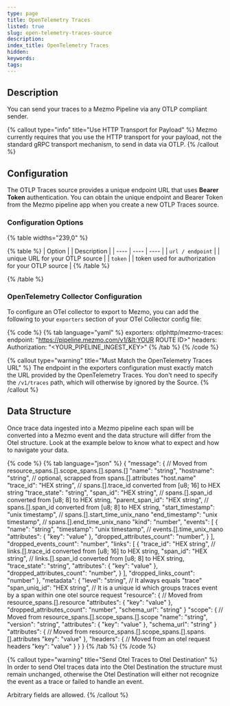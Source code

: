 ```yaml
---
type: page
title: OpenTelemetry Traces
listed: true
slug: open-telemetry-traces-source
description: 
index_title: OpenTelemetry Traces
hidden: 
keywords: 
tags: 
---
```



## Description

You can send your traces to a Mezmo Pipeline via any OTLP compliant sender.

{% callout type="info" title="Use HTTP Transport for Payload" %}
Mezmo currently requires that you use the HTTP transport for your payload, not the standard gRPC transport mechanism, to send in data via OTLP.
{% /callout %}

## Configuration

The OTLP Traces source provides a unique endpoint URL that uses **Bearer Token** authentication. You can obtain the unique endpoint and Bearer Token from the Mezmo pipeline app when you create a new OTLP Traces source.

### Configuration Options

{% table widths="239,0" %}

{% table %}
| Option |  | Description | 
| ---- | ---- | ---- | 
| `url / endpoint` |  | unique URL for your OTLP source | 
| `token` |  | token used for authorization for your OTLP source | 
{% /table %}

{% /table %}

### OpenTelemetry Collector Configuration

To configure an OTel collector to export to Mezmo, you can add the following to your `exporters` section of your OTel Collector config file:

{% code %}
{% tab language="yaml" %}
exporters:
otlphttp/mezmo-traces:
endpoint: "https://pipeline.mezmo.com/v1/&lt;YOUR ROUTE ID&gt;"
headers:
Authorization: "&lt;YOUR_PIPELINE_INGEST_KEY&gt;"
{% /tab %}
{% /code %}

{% callout type="warning" title="Must Match the OpenTelemetry Traces URL" %}
The endpoint in the exporters configuration must exactly match the URL provided by the OpenTelemetry Traces. You don't need to specify the `/v1/traces` path, which will otherwise by ignored by the Source.
{% /callout %}

## Data Structure

Once trace data ingested into a Mezmo pipeline each span will be converted into a Mezmo event and the data structure will differ from the Otel structure. Look at the example below to know what to expect and how to navigate your data.

{% code %}
{% tab language="json" %}
{
"message": { // Moved from resource_spans.[].scope_spans.[].spans.[]
"name": "string",
"hostname": "string", // optional, scrapped from spans.[].attributes "host.name"
"trace_id": "HEX string", // spans.[].trace_id converted from [u8; 16] to HEX string
"trace_state": "string",
"span_id": "HEX string", // spans.[].span_id converted from [u8; 8] to HEX string,
"parent_span_id": "HEX string", // spans.[].span_id converted from [u8; 8] to HEX string,
"start_timestamp": "unix timestamp", // spans.[].start_time_unix_nano
"end_timestamp": "unix timestamp", // spans.[].end_time_unix_nano
"kind": "number",
"events": [
{
"name": "string",
"timestamp": "unix timestamp", // events.[].time_unix_nano
"attributes": {
"key": "value"
},
"dropped_attributes_count": "number",
}
],
"dropped_events_count": "number",
"links": [
{
"trace_id": "HEX string", // links.[].trace_id converted from [u8; 16] to HEX string,
"span_id": "HEX string", // links.[].span_id converted from [u8; 8] to HEX string,
"trace_state": "string",
"attributes": {
"key": "value"
},
"dropped_attributes_count": "number",
}
],
"dropped_links_count": "number"
},
"metadata": {
"level": "string", // It always equals "trace"
"span_uniq_id": "HEX string", // It is a unique id which groups traces event by a span within one otel source request
"resource": { // Moved from resource_spans.[].resource
"attributes": {
"key": "value"
},
"dropped_attributes_count": "number",
"schema_url": "string"
}
"scope": { // Moved from resource_spans.[].scope_spans.[].scope
"name": "string",
"version": "string",
"attributes": {
"key": "value"
},
"schema_url": "string"
}
"attributes": { // Moved from resource_spans.[].scope_spans.[].spans.[].attributes
"key": "value"
},
"headers": { // Moved from an otel request headers
"key": "value"
}
}
}
{% /tab %}
{% /code %}

{% callout type="warning" title="Send Otel Traces to Otel Destination" %}
In order to send Otel traces data into the Otel Destination the structure must remain unchanged, otherwise the Otel Destination will either not recognize the event as a trace or failed to handle an event.

Arbitrary fields are allowed.
{% /callout %}